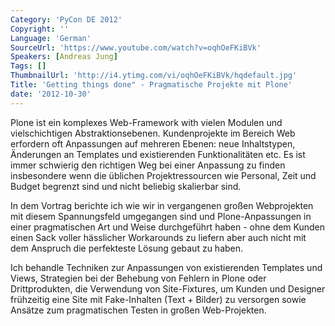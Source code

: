 ```yaml
---
Category: 'PyCon DE 2012'
Copyright: ''
Language: 'German'
SourceUrl: 'https://www.youtube.com/watch?v=oqhOeFKiBVk'
Speakers: [Andreas Jung]
Tags: []
ThumbnailUrl: 'http://i4.ytimg.com/vi/oqhOeFKiBVk/hqdefault.jpg'
Title: 'Getting things done" - Pragmatische Projekte mit Plone'
date: '2012-10-30'
---
```

Plone ist ein komplexes Web-Framework with vielen Modulen und vielschichtigen
Abstraktionsebenen. Kundenprojekte im Bereich Web erfordern oft Anpassungen
auf mehreren Ebenen: neue Inhaltstypen, Änderungen an Templates und
existierenden Funktionalitäten etc. Es ist immer schwierig den richtigen Weg
bei einer Anpassung zu finden insbesondere wenn die üblichen Projektressourcen
wie Personal, Zeit und Budget begrenzt sind und nicht beliebig skalierbar
sind.

In dem Vortrag berichte ich wie wir in vergangenen großen Webprojekten mit
diesem Spannungsfeld umgegangen sind und Plone-Anpassungen in einer
pragmatischen Art und Weise durchgeführt haben - ohne dem Kunden einen Sack
voller hässlicher Workarounds zu liefern aber auch nicht mit dem Anspruch die
perfekteste Lösung gebaut zu haben.

Ich behandle Techniken zur Anpassungen von existierenden Templates und Views,
Strategien bei der Behebung von Fehlern in Plone oder Drittprodukten, die
Verwendung von Site-Fixtures, um Kunden und Designer frühzeitig eine Site mit
Fake-Inhalten (Text + Bilder) zu versorgen sowie Ansätze zum pragmatischen
Testen in großen Web-Projekten.
